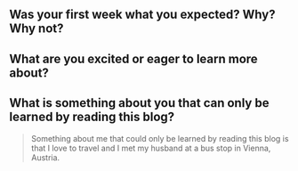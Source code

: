 ## Was your first week what you expected? Why? Why not?

>

## What are you excited or eager to learn more about?

>

## What is something about you that can only be learned by reading this blog?

>Something about me that could only be learned by reading this blog is that I love to travel and I met my husband at a bus stop in Vienna, Austria.

